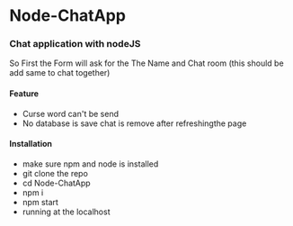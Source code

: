 # Node-ChatApp
### Chat application with nodeJS

So First the Form will ask for the The Name and Chat room (this should be add same to chat together)

#### Feature
- Curse word can't be send
- No database is save chat is remove after refreshingthe page
#### Installation 
- make sure npm and node is installed
- git clone the repo
- cd Node-ChatApp
- npm i 
- npm start
- running at the localhost
